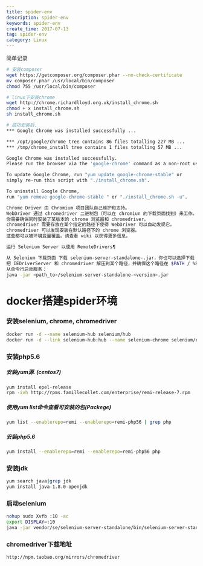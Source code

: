 ```yaml
---
title: spider-env
description: spider-env
keywords: spider-env
create_time: 2017-07-13
tag: spider-env
category: Linux
---
```


简单记录

```bash
# 安装composer
wget https://getcomposer.org/composer.phar --no-check-certificate
mv composer.phar /usr/local/bin/composer
chmod 755 /usr/local/bin/composer
```

```bash
# linux下安装chrome
wget http://chrome.richardlloyd.org.uk/install_chrome.sh
chmod + x install_chrome.sh
sh install_chrome.sh
```

```bash
# 成功安装后.
*** Google Chrome was installed successfully ...

*** /opt/google/chrome tree contains 86 files totalling 227 MB ...
*** /tmp/chrome_install tree contains 1 files totalling 57 MB ...

Google Chrome was installed successfully.
Please run the browser via the 'google-chrome' command as a non-root user.

To update Google Chrome, run "yum update google-chrome-stable" or
simply re-run this script with "./install_chrome.sh".

To uninstall Google Chrome,
run "yum remove google-chrome-stable " or "./install_chrome.sh -u".
```



```bash
Chrome Driver 由 Chromium 项目团队自己维护和支持。
WebDriver 通过 chromedriver 二进制包（可以在 chromiun 的下载页面找到）来工作。
你需要确保同时安装了某版本的 chrome 浏览器和 chromedriver。
chromedriver 需要存放在某个指定的路径下使得 WebDriver 可以自动发现它。
chromedriver 可以发现安装在默认路径下的 chrome 浏览器。
这些都可以被环境变量覆盖。请查看 wiki 以获得更多信息。
```

```bash
运行 Selenium Server 以使用 RemoteDrivers¶

从 Selenium 下载页面 下载 selenium-server-standalone-.jar，你也可以选择下载 IEDriverServer。如果你需要测试 chrome，则从 google code 下载它。
把 IEDriverServer 和 chromedriver 解压到某个路径，并确保这个路径在 $PATH / %PATH% 中，这样 Selenium Server 就可以不需要任何设置就能操作 IE 和 chrome。
从命令行启动服务：
java -jar <path_to>/selenium-server-standalone-<version>.jar
```


# docker搭建spider环境

### 安装selenium, chrome, chromedriver

```bash
docker run -d --name selenium-hub selenium/hub
docker run -d --link selenium-hub:hub --name selenium-chrome selenium/node-chrome
```

### 安装php5.6

##### 安装yum源. (centos7)

```bash
yum install epel-release
rpm -ivh http://rpms.famillecollet.com/enterprise/remi-release-7.rpm
```

##### 使用yum list命令查看可安装的包(Packege)

```bash
yum list --enablerepo=remi --enablerepo=remi-php56 | grep php
```

##### 安装php5.6

```bash
yum install --enablerepo=remi --enablerepo=remi-php56 php
```


### 安装jdk

```bash
yum search java|grep jdk
yum install java-1.8.0-openjdk
```

### 启动selenium 

```bash
nohup sudo Xvfb :10 -ac
export DISPLAY=:10
java -jar vendor/se/selenium-server-standalone/bin/selenium-server-standalone.jar -Dwebdriver.chrome.bin="/usr/bin/google-chrome" -Dwebdriver.chrome.driver="vendor/bin/chromedriver"
```

### chromedriver下载地址

```bash
http://npm.taobao.org/mirrors/chromedriver
```

